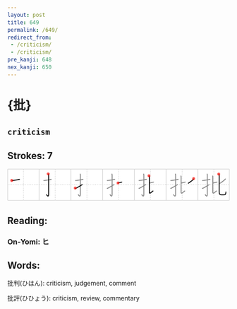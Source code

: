 ```yaml
---
layout: post
title: 649
permalink: /649/
redirect_from:
 - /criticism/
 - /criticism/
pre_kanji: 648
nex_kanji: 650
---
```


# {批}

## `criticism`

## Strokes: 7

<div class="stroke"><img src="../images/E689B9.png" /></div>

## Reading:

### On-Yomi: ヒ

## Words:

批判(ひはん): criticism, judgement, comment

批評(ひひょう): criticism, review, commentary

